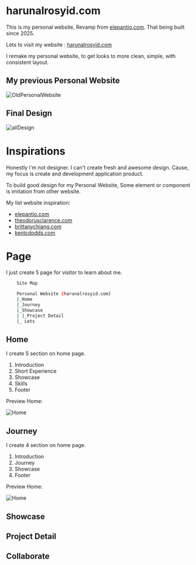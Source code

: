 # harunalrosyid.com

This is my personal website, Revamp from [elepantio.com](https://elepantio.com).
That being built since 2025.

Lets to visit my website :
[harunalrosyid.com](https://harunalrosyid.com)

I remake my personal website, to get looks to more clean, simple, with consistent layout.

## My previous Personal Website

![OldPersonalWebsite](images/oldDesign.jpg)

## Final Design

![allDesign](images/allDesign.jpg)

# Inspirations

Honestly i'm not designer. I can't create fresh and awesome design. Cause, my focus is create and development application product.

To build good design for my Personal Website, Some element or component is imitation from other website.

My list website inspiration:

- [elepantio.com](https://elepantio.com)
- [theodorusclarence.com](https://theodorusclarence.com)
- [brittanychiang.com](https://brittanychiang.com)
- [kentcdodds.com](https://kentcdodds.com)

# Page

I just create 5 page for visitor to learn about me.

```bash
    Site Map

    Personal Website (harunalrosyid.com)
    |_Home
    |_Journey
    |_Showcase
    | |_Project Detail
    |_ Lets
```

## Home

I create 5 section on home page. 

1. Introduction
2. Short Experience
3. Showcase
4. Skills
5. Footer

Preview Home:

![Home](images/home.jpg)

## Journey

I create 4 section on home page. 

1. Introduction
2. Journey
3. Showcase
4. Footer

Preview Home:

![Home](images/journey.jpg)

## Showcase

## Project Detail

## Collaborate
